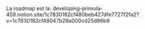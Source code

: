 La roadmap est la:  developing-primula-459.notion.site/1c7830182cf480beb427dfe7727f2fa2?v=1c7830182cf48047b28a000cd25d96b9
